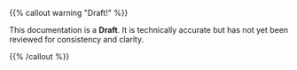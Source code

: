 {{% callout warning "Draft!" %}}

This documentation is a **Draft**. It is technically accurate but has not yet been reviewed for consistency and clarity.

{{% /callout %}}
